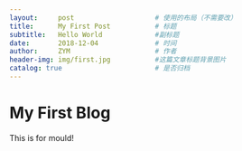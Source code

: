 ```yaml
---
layout:     post                    # 使用的布局（不需要改）
title:      My First Post           # 标题 
subtitle:   Hello World             #副标题
date:       2018-12-04              # 时间
author:     ZYM                     # 作者
header-img: img/first.jpg           #这篇文章标题背景图片
catalog: true                       # 是否归档
---
```


# My First Blog

This is for mould!